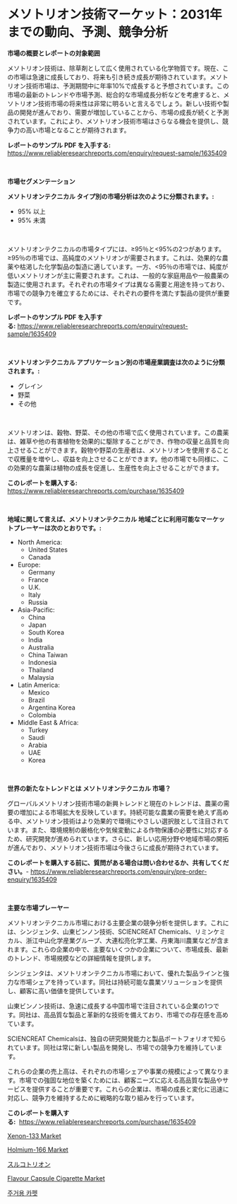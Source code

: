 <p><h1>メソトリオン技術マーケット：2031年までの動向、予測、競争分析</h1></p><p><strong>市場の概要とレポートの対象範囲</strong></p>
<p><p>メソトリオン技術は、除草剤として広く使用されている化学物質です。現在、この市場は急速に成長しており、将来も引き続き成長が期待されています。メソトリオン技術市場は、予測期間中に年率10%で成長すると予想されています。この市場の最新のトレンドや市場予測、総合的な市場成長分析などを考慮すると、メソトリオン技術市場の将来性は非常に明るいと言えるでしょう。新しい技術や製品の開発が進んでおり、需要が増加していることから、市場の成長が続くと予測されています。これにより、メソトリオン技術市場はさらなる機会を提供し、競争力の高い市場となることが期待されます。</p></p>
<p><strong>レポートのサンプル PDF を入手する:</strong> <a href="https://www.reliableresearchreports.com/enquiry/request-sample/1635409">https://www.reliableresearchreports.com/enquiry/request-sample/1635409</a></p>
<p>&nbsp;</p>
<p><strong>市場セグメンテーション</strong></p>
<p><strong>メソトリオンテクニカル タイプ別の市場分析は次のように分類されます。:</strong></p>
<p><ul><li>95% 以上</li><li>95% 未満</li></ul></p>
<p>&nbsp;</p>
<p><p>メソトリオンテクニカルの市場タイプには、≥95％と<95%の2つがあります。≥95％の市場では、高純度のメソトリオンが需要されます。これは、効果的な農薬や枯渇した化学製品の製造に適しています。一方、<95％の市場では、純度が低いメソトリオンが主に需要されます。これは、一般的な家庭用品や一般農薬の製造に使用されます。それぞれの市場タイプは異なる需要と用途を持っており、市場での競争力を確立するためには、それぞれの要件を満たす製品の提供が重要です。</p></p>
<p><strong>レポートのサンプル PDF を入手する:</strong>&nbsp;<a href="https://www.reliableresearchreports.com/enquiry/request-sample/1635409">https://www.reliableresearchreports.com/enquiry/request-sample/1635409</a></p>
<p>&nbsp;</p>
<p><strong> メソトリオンテクニカル アプリケーション別の市場産業調査は次のように分類されます。:</strong></p>
<p><ul><li>グレイン</li><li>野菜</li><li>その他</li></ul></p>
<p>&nbsp;</p>
<p><p>メソトリオンは、穀物、野菜、その他の市場で広く使用されています。この農薬は、雑草や他の有害植物を効果的に駆除することができ、作物の収量と品質を向上させることができます。穀物や野菜の生産者は、メソトリオンを使用することで収穫量を増やし、収益を向上させることができます。他の市場でも同様に、この効果的な農薬は植物の成長を促進し、生産性を向上させることができます。</p></p>
<p><strong>このレポートを購入する:</strong>&nbsp; <a href="https://www.reliableresearchreports.com/purchase/1635409">https://www.reliableresearchreports.com/purchase/1635409</a></p>
<p>&nbsp;</p>
<p><strong>地域に関して言えば、メソトリオンテクニカル 地域ごとに利用可能なマーケットプレーヤーは次のとおりです。:</strong></p>
<p><ul>
    <li>
        North America:
        <ul>
            <li>United States</li>
            <li>Canada</li>
        </ul>
    </li>
    <li>
        Europe:
        <ul>
            <li>Germany</li>
            <li>France</li>
            <li>U.K.</li>
            <li>Italy</li>
            <li>Russia</li>
        </ul>
    </li>
    <li>
        Asia-Pacific:
        <ul>
            <li>China</li>
            <li>Japan</li>
            <li>South Korea</li>
            <li>India</li>
            <li>Australia</li>
            <li>China Taiwan</li>
            <li>Indonesia</li>
            <li>Thailand</li>
            <li>Malaysia</li>
        </ul>
    </li>
    <li>
        Latin America:
        <ul>
            <li>Mexico</li>
            <li>Brazil</li>
            <li>Argentina Korea</li>
            <li>Colombia</li>
        </ul>
    </li>
    <li>
        Middle East & Africa:
        <ul>
            <li>Turkey</li>
            <li>Saudi</li>
            <li>Arabia</li>
            <li>UAE</li>
            <li>Korea</li>
        </ul>
    </li>
    </ul></p>
<p>&nbsp;</p>
<p><strong>世界の新たなトレンドとは メソトリオンテクニカル 市場？</strong></p>
<p><p>グローバルメソトリオン技術市場の新興トレンドと現在のトレンドは、農薬の需要の増加による市場拡大を反映しています。持続可能な農業の需要を絶えず高める中、メソトリオン技術はより効果的で環境にやさしい選択肢として注目されています。また、環境規制の厳格化や気候変動による作物保護の必要性に対応するため、研究開発が進められています。さらに、新しい応用分野や地域市場の開拓が進んでおり、メソトリオン技術市場は今後さらに成長が期待されています。</p></p>
<p><strong>このレポートを購入する前に、質問がある場合は問い合わせるか、共有してください。</strong>- <a href="https://www.reliableresearchreports.com/enquiry/pre-order-enquiry/1635409">https://www.reliableresearchreports.com/enquiry/pre-order-enquiry/1635409</a></p>
<p>&nbsp;</p>
<p><strong>主要な市場プレーヤー</strong></p>
<p><p>メソトリオンテクニカル市場における主要企業の競争分析を提供します。これには、シンジェンタ、山東ビンノン技術、SCIENCREAT Chemicals、リミンケミカル、浙江中山化学産業グループ、大連松亮化学工業、丹東海川農業などが含まれます。これらの企業の中で、主要ないくつかの企業について、市場成長、最新のトレンド、市場規模などの詳細情報を提供します。</p><p>シンジェンタは、メソトリオンテクニカル市場において、優れた製品ラインと強力な市場シェアを持っています。同社は持続可能な農業ソリューションを提供し、顧客に高い価値を提供しています。</p><p>山東ビンノン技術は、急速に成長する中国市場で注目されている企業の1つです。同社は、高品質な製品と革新的な技術を備えており、市場での存在感を高めています。</p><p>SCIENCREAT Chemicalsは、独自の研究開発能力と製品ポートフォリオで知られています。同社は常に新しい製品を開発し、市場での競争力を維持しています。</p><p>これらの企業の売上高は、それぞれの市場シェアや事業の規模によって異なります。市場での強固な地位を築くためには、顧客ニーズに応える高品質な製品やサービスを提供することが重要です。これらの企業は、市場の成長と変化に迅速に対応し、競争力を維持するために戦略的な取り組みを行っています。</p></p>
<p><strong>このレポートを購入する:</strong>&nbsp;&nbsp;<a href="https://www.reliableresearchreports.com/purchase/1635409">https://www.reliableresearchreports.com/purchase/1635409</a></p>
<p><p><a href="https://issuu.com/reportprime-2/docs/xenon-133-market-size-2030.pptx">Xenon-133 Market</a></p><p><a href="https://issuu.com/reportprime-2/docs/holmium-166-market-size-2030.pptx">Holmium-166 Market</a></p><p><a href="https://github.com/LeanneBruen2023/Market-Research-Report-List-1/blob/main/16476327228.md">スルコトリオン</a></p><p><a href="https://github.com/Krish2023na/Market-Research-Report-List-3/blob/main/flavour-capsule-cigarette-market.md">Flavour Capsule Cigarette Market</a></p><p><a href="https://github.com/laholand/Market-Research-Report-List-3/blob/main/77005995926.md">주거용 카펫</a></p></p>